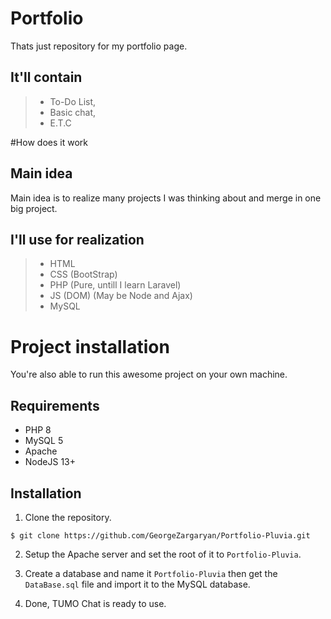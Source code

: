 # Portfolio

Thats just repository for my portfolio page.

## It'll contain

> - To-Do List,
> - Basic chat,
> - E.T.C

#How does it work

## Main idea

Main idea is to realize many projects I was thinking about and merge in one big project.

## I'll use for realization

> - HTML
> - CSS (BootStrap)
> - PHP (Pure, untill I learn Laravel)
> - JS (DOM) (May be Node and Ajax)
> - MySQL 

# Project installation

You're also able to run this awesome project on your own machine.

## Requirements

- PHP 8
- MySQL 5
- Apache 
- NodeJS 13+

## Installation

1. Clone the repository.

```
$ git clone https://github.com/GeorgeZargaryan/Portfolio-Pluvia.git
```

2. Setup the Apache server and set the root of it to `Portfolio-Pluvia`.

3. Create a database and name it `Portfolio-Pluvia` then get the `DataBase.sql` file and import it to the MySQL database.

4. Done, TUMO Chat is ready to use.
